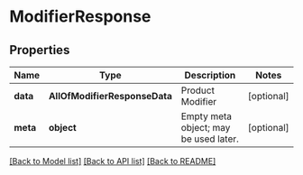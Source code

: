 # ModifierResponse

## Properties
Name | Type | Description | Notes
------------ | ------------- | ------------- | -------------
**data** | **AllOfModifierResponseData** | Product Modifier | [optional] 
**meta** | **object** | Empty meta object; may be used later. | [optional] 

[[Back to Model list]](../../README.md#documentation-for-models) [[Back to API list]](../../README.md#documentation-for-api-endpoints) [[Back to README]](../../README.md)

